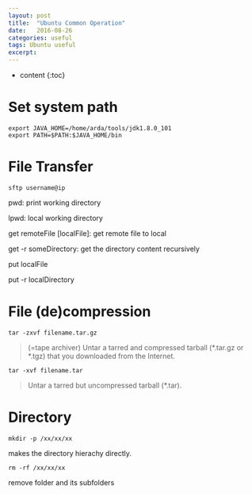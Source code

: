 ```yaml
---
layout: post
title:  "Ubuntu Common Operation"
date:   2016-08-26
categories: useful
tags: Ubuntu useful
excerpt: 
---
```

* content
{:toc}

# Set system path

```
export JAVA_HOME=/home/arda/tools/jdk1.8.0_101
export PATH=$PATH:$JAVA_HOME/bin
```

# File Transfer

```sftp username@ip```

pwd: print working directory

lpwd: local working directory

get remoteFile [localFile]: get remote file to local

get -r someDirectory: get the directory content recursively

put localFile

put -r localDirectory

# File (de)compression

```tar -zxvf filename.tar.gz```

> (=tape archiver) Untar a tarred and compressed tarball (*.tar.gz or *.tgz) that you downloaded from the Internet.

```tar -xvf filename.tar``` 

> Untar a tarred but uncompressed tarball (*.tar).

# Directory

```
mkdir -p /xx/xx/xx
```

makes the directory hierachy directly.

```
rm -rf /xx/xx/xx
```

remove folder and its subfolders
